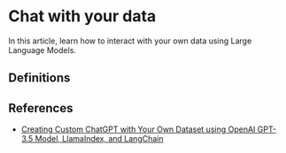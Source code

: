 # Chat with your data

In this article, learn how to interact with your own data using Large Language Models.

## Definitions

## References

- [Creating Custom ChatGPT with Your Own Dataset using OpenAI GPT-3.5 Model, LlamaIndex, and LangChain](https://medium.com/rahasak/creating-custom-chatgpt-with-your-own-dataset-using-openai-gpt-3-5-model-llamaindex-and-langchain-5d5837bf9d56)
